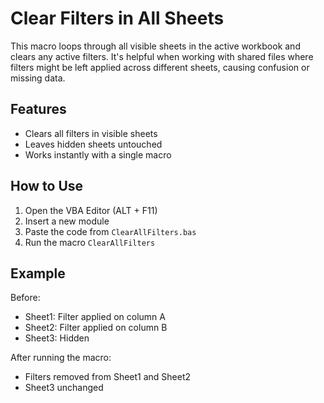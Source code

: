 # Clear Filters in All Sheets

This macro loops through all visible sheets in the active workbook and clears any active filters. It's helpful when working with shared files where filters might be left applied across different sheets, causing confusion or missing data.

## Features

- Clears all filters in visible sheets
- Leaves hidden sheets untouched
- Works instantly with a single macro

## How to Use

1. Open the VBA Editor (ALT + F11)
2. Insert a new module
3. Paste the code from `ClearAllFilters.bas`
4. Run the macro `ClearAllFilters`

## Example

Before:
- Sheet1: Filter applied on column A  
- Sheet2: Filter applied on column B  
- Sheet3: Hidden  

After running the macro:
- Filters removed from Sheet1 and Sheet2  
- Sheet3 unchanged
